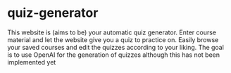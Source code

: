 # quiz-generator
This website is (aims to be) your automatic quiz generator. Enter course material and let the website give you a quiz to practice on. Easily browse your saved courses and edit the quizzes according to your liking. The goal is to use OpenAI for the generation of quizzes although this has not been implemented yet
